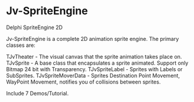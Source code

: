 # Jv-SpriteEngine
Delphi SpriteEngine 2D

Jv-SpriteEngine is a complete 2D animation sprite engine. The primary classes are:

TJvTheater - The visual canvas that the sprite animation takes place on.
TJvSprite - A base class that encapsulates a sprite animated. Support only Bitmap 24 bit with Transparency. 
  TJvSpriteLabel - Sprites with Labels or SubSprites.
TJvSpriteMoverData - Sprites Destination Point Movement, WayPoint Movement, notifies you of collisions between sprites.

Include 7 Demos/Tutorial.
